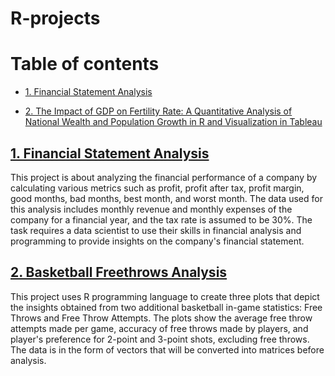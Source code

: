 # R-projects

# Table of contents


- [1. Financial Statement Analysis](#1-Financial-Statement-Analysis)

- [2. The Impact of GDP on Fertility Rate: A Quantitative Analysis of National Wealth and Population Growth in R and Visualization in Tableau](#2-The-Impact-of-GDP-on-Fertility-Rate-A-Quantitative-Analysis-of-National-Wealth-and-Population-Growth-in-R-and-Visualization-in-Tableau)


## [1. Financial Statement Analysis](https://github.com/John-Rivero/R-projects/tree/main/1.%20Financial%20Statement%20Analysis)


This project is about analyzing the financial performance of a company by calculating various metrics such as profit, profit after tax, profit margin, good months, bad months, best month, and worst month. The data used for this analysis includes monthly revenue and monthly expenses of the company for a financial year, and the tax rate is assumed to be 30%. The task requires a data scientist to use their skills in financial analysis and programming to provide insights on the company's financial statement.


## [2. Basketball Freethrows Analysis](https://github.com/John-Rivero/R-projects/tree/main/2.%20Basketball%20Freethrows%20Analysis)


This project uses R programming language to create three plots that depict the insights obtained from two additional basketball in-game statistics: Free Throws and Free Throw Attempts. The plots show the average free throw attempts made per game, accuracy of free throws made by players, and player's preference for 2-point and 3-point shots, excluding free throws. The data is in the form of vectors that will be converted into matrices before analysis.
